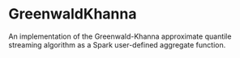 # GreenwaldKhanna
An implementation of the Greenwald-Khanna approximate quantile streaming algorithm as a Spark user-defined aggregate function.
